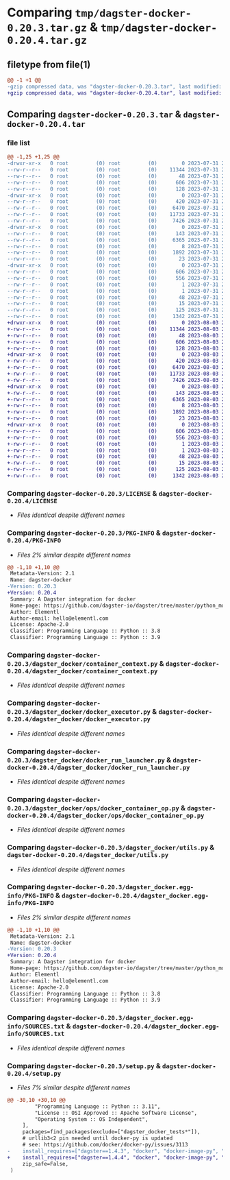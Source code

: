 # Comparing `tmp/dagster-docker-0.20.3.tar.gz` & `tmp/dagster-docker-0.20.4.tar.gz`

## filetype from file(1)

```diff
@@ -1 +1 @@
-gzip compressed data, was "dagster-docker-0.20.3.tar", last modified: Mon Jul 31 23:06:13 2023, max compression
+gzip compressed data, was "dagster-docker-0.20.4.tar", last modified: Thu Aug  3 22:01:18 2023, max compression
```

## Comparing `dagster-docker-0.20.3.tar` & `dagster-docker-0.20.4.tar`

### file list

```diff
@@ -1,25 +1,25 @@
-drwxr-xr-x   0 root         (0) root         (0)        0 2023-07-31 23:06:13.157213 dagster-docker-0.20.3/
--rw-r--r--   0 root         (0) root         (0)    11344 2023-07-31 22:58:19.000000 dagster-docker-0.20.3/LICENSE
--rw-r--r--   0 root         (0) root         (0)       48 2023-07-31 22:58:19.000000 dagster-docker-0.20.3/MANIFEST.in
--rw-r--r--   0 root         (0) root         (0)      606 2023-07-31 23:06:13.157213 dagster-docker-0.20.3/PKG-INFO
--rw-r--r--   0 root         (0) root         (0)      128 2023-07-31 22:58:19.000000 dagster-docker-0.20.3/README.md
-drwxr-xr-x   0 root         (0) root         (0)        0 2023-07-31 23:06:13.153213 dagster-docker-0.20.3/dagster_docker/
--rw-r--r--   0 root         (0) root         (0)      420 2023-07-31 22:58:19.000000 dagster-docker-0.20.3/dagster_docker/__init__.py
--rw-r--r--   0 root         (0) root         (0)     6470 2023-07-31 22:58:19.000000 dagster-docker-0.20.3/dagster_docker/container_context.py
--rw-r--r--   0 root         (0) root         (0)    11733 2023-07-31 22:58:19.000000 dagster-docker-0.20.3/dagster_docker/docker_executor.py
--rw-r--r--   0 root         (0) root         (0)     7426 2023-07-31 22:58:19.000000 dagster-docker-0.20.3/dagster_docker/docker_run_launcher.py
-drwxr-xr-x   0 root         (0) root         (0)        0 2023-07-31 23:06:13.157213 dagster-docker-0.20.3/dagster_docker/ops/
--rw-r--r--   0 root         (0) root         (0)      143 2023-07-31 22:58:19.000000 dagster-docker-0.20.3/dagster_docker/ops/__init__.py
--rw-r--r--   0 root         (0) root         (0)     6365 2023-07-31 22:58:19.000000 dagster-docker-0.20.3/dagster_docker/ops/docker_container_op.py
--rw-r--r--   0 root         (0) root         (0)        8 2023-07-31 22:58:19.000000 dagster-docker-0.20.3/dagster_docker/py.typed
--rw-r--r--   0 root         (0) root         (0)     1892 2023-07-31 22:58:19.000000 dagster-docker-0.20.3/dagster_docker/utils.py
--rw-r--r--   0 root         (0) root         (0)       23 2023-07-31 22:58:19.000000 dagster-docker-0.20.3/dagster_docker/version.py
-drwxr-xr-x   0 root         (0) root         (0)        0 2023-07-31 23:06:13.153213 dagster-docker-0.20.3/dagster_docker.egg-info/
--rw-r--r--   0 root         (0) root         (0)      606 2023-07-31 23:06:13.000000 dagster-docker-0.20.3/dagster_docker.egg-info/PKG-INFO
--rw-r--r--   0 root         (0) root         (0)      556 2023-07-31 23:06:13.000000 dagster-docker-0.20.3/dagster_docker.egg-info/SOURCES.txt
--rw-r--r--   0 root         (0) root         (0)        1 2023-07-31 23:06:13.000000 dagster-docker-0.20.3/dagster_docker.egg-info/dependency_links.txt
--rw-r--r--   0 root         (0) root         (0)        1 2023-07-31 23:06:13.000000 dagster-docker-0.20.3/dagster_docker.egg-info/not-zip-safe
--rw-r--r--   0 root         (0) root         (0)       48 2023-07-31 23:06:13.000000 dagster-docker-0.20.3/dagster_docker.egg-info/requires.txt
--rw-r--r--   0 root         (0) root         (0)       15 2023-07-31 23:06:13.000000 dagster-docker-0.20.3/dagster_docker.egg-info/top_level.txt
--rw-r--r--   0 root         (0) root         (0)      125 2023-07-31 23:06:13.157213 dagster-docker-0.20.3/setup.cfg
--rw-r--r--   0 root         (0) root         (0)     1342 2023-07-31 22:58:19.000000 dagster-docker-0.20.3/setup.py
+drwxr-xr-x   0 root         (0) root         (0)        0 2023-08-03 22:01:18.207959 dagster-docker-0.20.4/
+-rw-r--r--   0 root         (0) root         (0)    11344 2023-08-03 21:49:41.000000 dagster-docker-0.20.4/LICENSE
+-rw-r--r--   0 root         (0) root         (0)       48 2023-08-03 21:49:41.000000 dagster-docker-0.20.4/MANIFEST.in
+-rw-r--r--   0 root         (0) root         (0)      606 2023-08-03 22:01:18.207959 dagster-docker-0.20.4/PKG-INFO
+-rw-r--r--   0 root         (0) root         (0)      128 2023-08-03 21:49:41.000000 dagster-docker-0.20.4/README.md
+drwxr-xr-x   0 root         (0) root         (0)        0 2023-08-03 22:01:18.207959 dagster-docker-0.20.4/dagster_docker/
+-rw-r--r--   0 root         (0) root         (0)      420 2023-08-03 21:49:41.000000 dagster-docker-0.20.4/dagster_docker/__init__.py
+-rw-r--r--   0 root         (0) root         (0)     6470 2023-08-03 21:49:41.000000 dagster-docker-0.20.4/dagster_docker/container_context.py
+-rw-r--r--   0 root         (0) root         (0)    11733 2023-08-03 21:49:41.000000 dagster-docker-0.20.4/dagster_docker/docker_executor.py
+-rw-r--r--   0 root         (0) root         (0)     7426 2023-08-03 21:49:41.000000 dagster-docker-0.20.4/dagster_docker/docker_run_launcher.py
+drwxr-xr-x   0 root         (0) root         (0)        0 2023-08-03 22:01:18.207959 dagster-docker-0.20.4/dagster_docker/ops/
+-rw-r--r--   0 root         (0) root         (0)      143 2023-08-03 21:49:41.000000 dagster-docker-0.20.4/dagster_docker/ops/__init__.py
+-rw-r--r--   0 root         (0) root         (0)     6365 2023-08-03 21:49:41.000000 dagster-docker-0.20.4/dagster_docker/ops/docker_container_op.py
+-rw-r--r--   0 root         (0) root         (0)        8 2023-08-03 21:49:41.000000 dagster-docker-0.20.4/dagster_docker/py.typed
+-rw-r--r--   0 root         (0) root         (0)     1892 2023-08-03 21:49:41.000000 dagster-docker-0.20.4/dagster_docker/utils.py
+-rw-r--r--   0 root         (0) root         (0)       23 2023-08-03 21:49:41.000000 dagster-docker-0.20.4/dagster_docker/version.py
+drwxr-xr-x   0 root         (0) root         (0)        0 2023-08-03 22:01:18.207959 dagster-docker-0.20.4/dagster_docker.egg-info/
+-rw-r--r--   0 root         (0) root         (0)      606 2023-08-03 22:01:18.000000 dagster-docker-0.20.4/dagster_docker.egg-info/PKG-INFO
+-rw-r--r--   0 root         (0) root         (0)      556 2023-08-03 22:01:18.000000 dagster-docker-0.20.4/dagster_docker.egg-info/SOURCES.txt
+-rw-r--r--   0 root         (0) root         (0)        1 2023-08-03 22:01:18.000000 dagster-docker-0.20.4/dagster_docker.egg-info/dependency_links.txt
+-rw-r--r--   0 root         (0) root         (0)        1 2023-08-03 22:01:18.000000 dagster-docker-0.20.4/dagster_docker.egg-info/not-zip-safe
+-rw-r--r--   0 root         (0) root         (0)       48 2023-08-03 22:01:18.000000 dagster-docker-0.20.4/dagster_docker.egg-info/requires.txt
+-rw-r--r--   0 root         (0) root         (0)       15 2023-08-03 22:01:18.000000 dagster-docker-0.20.4/dagster_docker.egg-info/top_level.txt
+-rw-r--r--   0 root         (0) root         (0)      125 2023-08-03 22:01:18.211959 dagster-docker-0.20.4/setup.cfg
+-rw-r--r--   0 root         (0) root         (0)     1342 2023-08-03 21:49:41.000000 dagster-docker-0.20.4/setup.py
```

### Comparing `dagster-docker-0.20.3/LICENSE` & `dagster-docker-0.20.4/LICENSE`

 * *Files identical despite different names*

### Comparing `dagster-docker-0.20.3/PKG-INFO` & `dagster-docker-0.20.4/PKG-INFO`

 * *Files 2% similar despite different names*

```diff
@@ -1,10 +1,10 @@
 Metadata-Version: 2.1
 Name: dagster-docker
-Version: 0.20.3
+Version: 0.20.4
 Summary: A Dagster integration for docker
 Home-page: https://github.com/dagster-io/dagster/tree/master/python_modules/libraries/dagster-docker
 Author: Elementl
 Author-email: hello@elementl.com
 License: Apache-2.0
 Classifier: Programming Language :: Python :: 3.8
 Classifier: Programming Language :: Python :: 3.9
```

### Comparing `dagster-docker-0.20.3/dagster_docker/container_context.py` & `dagster-docker-0.20.4/dagster_docker/container_context.py`

 * *Files identical despite different names*

### Comparing `dagster-docker-0.20.3/dagster_docker/docker_executor.py` & `dagster-docker-0.20.4/dagster_docker/docker_executor.py`

 * *Files identical despite different names*

### Comparing `dagster-docker-0.20.3/dagster_docker/docker_run_launcher.py` & `dagster-docker-0.20.4/dagster_docker/docker_run_launcher.py`

 * *Files identical despite different names*

### Comparing `dagster-docker-0.20.3/dagster_docker/ops/docker_container_op.py` & `dagster-docker-0.20.4/dagster_docker/ops/docker_container_op.py`

 * *Files identical despite different names*

### Comparing `dagster-docker-0.20.3/dagster_docker/utils.py` & `dagster-docker-0.20.4/dagster_docker/utils.py`

 * *Files identical despite different names*

### Comparing `dagster-docker-0.20.3/dagster_docker.egg-info/PKG-INFO` & `dagster-docker-0.20.4/dagster_docker.egg-info/PKG-INFO`

 * *Files 2% similar despite different names*

```diff
@@ -1,10 +1,10 @@
 Metadata-Version: 2.1
 Name: dagster-docker
-Version: 0.20.3
+Version: 0.20.4
 Summary: A Dagster integration for docker
 Home-page: https://github.com/dagster-io/dagster/tree/master/python_modules/libraries/dagster-docker
 Author: Elementl
 Author-email: hello@elementl.com
 License: Apache-2.0
 Classifier: Programming Language :: Python :: 3.8
 Classifier: Programming Language :: Python :: 3.9
```

### Comparing `dagster-docker-0.20.3/dagster_docker.egg-info/SOURCES.txt` & `dagster-docker-0.20.4/dagster_docker.egg-info/SOURCES.txt`

 * *Files identical despite different names*

### Comparing `dagster-docker-0.20.3/setup.py` & `dagster-docker-0.20.4/setup.py`

 * *Files 7% similar despite different names*

```diff
@@ -30,10 +30,10 @@
         "Programming Language :: Python :: 3.11",
         "License :: OSI Approved :: Apache Software License",
         "Operating System :: OS Independent",
     ],
     packages=find_packages(exclude=["dagster_docker_tests*"]),
     # urllib3<2 pin needed until docker-py is updated
     # see: https://github.com/docker/docker-py/issues/3113
-    install_requires=["dagster==1.4.3", "docker", "docker-image-py", "urllib3<2"],
+    install_requires=["dagster==1.4.4", "docker", "docker-image-py", "urllib3<2"],
     zip_safe=False,
 )
```

